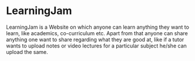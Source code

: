 # LearningJam
LearningJam is a Website on which anyone can learn anything they want to learn, like academics, co-curriculum etc. Apart from that anyone can share anything one want to share regarding what they are good at, like if a tutor wants to upload notes or video lectures for a particular subject he/she can upload the same.
